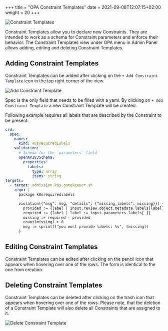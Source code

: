 +++
title = "OPA Constraint Templates"
date = 2021-09-08T12:07:15+02:00
weight = 20
+++

![Constraint Templates](/img/kubermatic/v2.18/ui/opa_admin_ct_view.png?classes=shadow,border "Constraint Templates")

Constraint Templates allow you to declare new Constraints. They are intended to work as a schema for Constraint parameters and enforce their behavior.
The Constraint Templates view under OPA menu in Admin Panel allows adding, editing and deleting Constraint Templates.

## Adding Constraint Templates
Constraint Templates can be added after clicking on the `+ Add Constraint Template` icon in the top right corner of the view.

![Add Constraint Template](/img/kubermatic/v2.18/ui/opa_admin_add_ct.png?classes=shadow,border&height=350px "Constraint Template Add Dialog")

Spec is the only field that needs to be filled with a yaml. By clicking on `+ Add Constraint Template` a new Constraint Template will be created.

Following example requires all labels that are described by the Constraint to be present:

```yaml
crd:
  spec:
    names:
      kind: K8sRequiredLabels
    validation:
      # Schema for the `parameters` field
      openAPIV3Schema:
        properties:
          labels:
            type: array
            items: string
targets:
  - target: admission.k8s.gatekeeper.sh
    rego: |
      package k8srequiredlabels

      violation[{"msg": msg, "details": {"missing_labels": missing}}] {
        provided := {label | input.review.object.metadata.labels[label]}
        required := {label | label := input.parameters.labels[_]}
        missing := required - provided
        count(missing) > 0
        msg := sprintf("you must provide labels: %v", [missing])
      }
```

## Editing Constraint Templates
Constraint Templates can be edited after clicking on the pencil icon that appears when hovering over one of the rows. The form is identical to the one from creation.

## Deleting Constraint Templates
Constraint Templates can be deleted after clicking on the trash icon that appears when hovering over one of the rows. Please note, that the deletion of a Constraint Template will also delete all Constraints that are assigned to it.

![Delete Constraint Template](/img/kubermatic/v2.18/ui/opa_admin_delete_ct.png?classes=shadow,border&height=200 "Constraint Template Delete Dialog")
